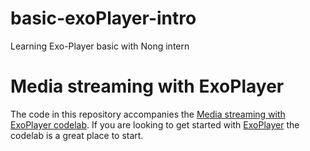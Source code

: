 # basic-exoPlayer-intro
Learning Exo-Player basic with Nong intern 

Media streaming with ExoPlayer
===
The code in this repository accompanies the [Media streaming with ExoPlayer codelab](https://codelabs.developers.google.com/codelabs/exoplayer-intro). If you are looking to get started with [ExoPlayer](https://exoplayer.dev) the codelab is a great place to start.  